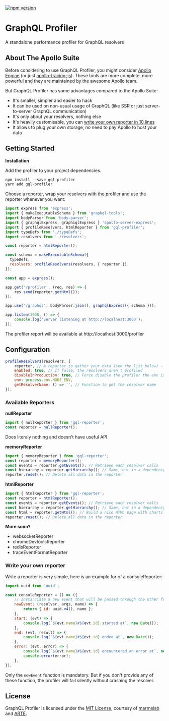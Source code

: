 [![npm version](https://badge.fury.io/js/gql-profiler.svg)](https://badge.fury.io/js/gql-profiler)

# GraphQL Profiler

A standalone performance profiler for GraphQL resolvers

## About The Apollo Suite

Before considering to use GraphQL Profiler, you might consider [Apollo Engine](https://www.apollographql.com/engine/) (or just [apollo-tracing-js](https://github.com/apollographql/apollo-tracing-js)).
These tools are more complete, more powerful and they are maintained by the awesome Apollo team.

But GraphQL Profiler has some advantages compared to the Apollo Suite:
- It's smaller, simpler and easier to hack
- It can be used on non-usual usage of GraphQL (like SSR or just server-to-server GraphQL communication)
- It's only about your resolvers, nothing else
- It's heavily customisable, you can [write your own reporter in 10 lines](#write-your-own-reporter)
- It allows to plug your own storage, no need to pay Apollo to host your data

## Getting Started

**Installation**

Add the profiler to your project dependencies.

```js
npm install --save gql-profiler
yarn add gql-profiler
```

Choose a reporter, wrap your resolvers with the profiler and use the reporter whenever you want:

```js
import express from 'express';
import { makeExecutableSchema } from 'graphql-tools';
import bodyParser from 'body-parser';
import { graphqlExpress, graphiqlExpress } 'apollo-server-express';
import { profileResolvers, htmlReporter } from 'gql-profiler';
import typeDefs from './typeDefs';
import resolvers from './resolvers';

const reporter = htmlReporter();

const schema = makeExecutableSchema({
  typeDefs,
  resolvers: profileResolvers(resolvers, { reporter }),
});

const app = express();

app.get('/profiler', (req, res) => {
    res.send(reporter.getHtml());
});

app.use('/graphql', bodyParser.json(), graphqlExpress({ schema }));

app.listen(3000, () => {
    console.log('Server listening at http://localhost:3000');
});
```

The profiler report will be available at http://localhost:3000/profiler

## Configuration

```js
profileResolvers(resolvers, {
    reporter, // A reporter to gather your data (see the list below) - Mandatory
    enabled: true, // If false, the resolvers aren't profiled
    disableInProduction: true, // Force disable the profiler the env is production
    env: process.env.NODE_ENV,
    getResolverName: () => '', // Function to get the resolver name
});
```

### Available Reporters

**nullReporter**

```js
import { nullReporter } from 'gql-reporter';
const reporter = nullReporter();
```
Does literaly nothing and doesn't have useful API.

**memoryReporter**

```js
import { memoryReporter } from 'gql-reporter';
const reporter = memoryReporter();
const events = reporter.getEvents(); // Retrieve each resolver calls
const hierarchy = reporter.getHierarchy(); // Same, but in a dependency tree
reporter.reset(); // Delete all data in the reporter
```

**htmlReporter**

```js
import { htmlReporter } from 'gql-reporter';
const reporter = htmlReporter();
const events = reporter.getEvents(); // Retrieve each resolver calls
const hierarchy = reporter.getHierarchy(); // Same, but in a dependency tree
const html = reporter.getHtml(); // Build a nice HTML page with charts
reporter.reset(); // Delete all data in the reporter
```

**More soon?**

- websocketReporter
- chromeDevtoolsReporter
- redisReporter
- traceEventFormatReporter

### Write your own reporter
Write a reporter is very simple, here is an example for of a consoleReporter:

```js
import uuid from 'uuid';

const consoleReporter = () => ({
    // Instanciate a new event that will be passed through the other functions
    newEvent: (resolver, args, name) => {
        return { id: uuid.v4(), name };
    },
    start: (evt) => {
        console.log(`${evt.name}#${evt.id} started at`, new Date());
    },
    end: (evt, result) => {
        console.log(`${evt.name}#${evt.id} ended at`, new Date());
    },
    error: (evt, error) => {
        console.log(`${evt.name}#${evt.id} encountered an error at`, new Date());
        console.error(error);
    },
});
```

Only the `newEvent` function is mandatory.
But if you don't provide any of these function, the profiler will fail silently without crashing the resolver.

## License

GraphQL Profiler is licensed under the [MIT License](https://github.com/marmelab/comfygure/blob/master/LICENSE), courtesy of [marmelab](http://marmelab.com) and [ARTE](https://www.arte.tv).
